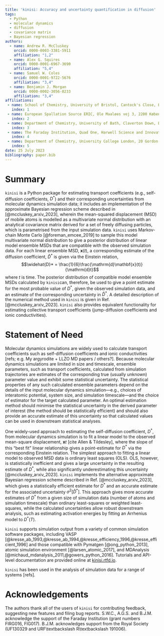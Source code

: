 ```yaml
---
title: 'kinisi: Accuracy and uncertainty quantification in diffusion'
tags:
  - Python
  - molecular dynamics
  - diffusion
  - covariance matrix
  - Bayesian regression
authors:
  - name: Andrew R. McCluskey
    orcid: 0000-0003-3381-5911
    affiliation: "1,2"
  - name: Alex G. Squires
    orcid: 0000-0001-6967-3690
    affiliation: "5,4"
  - name: Samuel W. Coles
    orcid: 0000-0001-9722-5676
    affiliation: "3,4"
  - name: Benjamin J. Morgan
    orcid: 0000-0002-3056-8233
    affiliation: "3,4"
affiliations:
 - name: School of Chemistry, University of Bristol, Cantock's Close, Bristol, BS8 1TS, UK
   index: 1
 - name: European Spallation Source ERIC, Ole Maaløes vej 3, 2200 København N, DK
   index: 2
 - name: Department of Chemistry, University of Bath, Claverton Down, Bath, BA2 7AY, UK
   index: 3
 - name: The Faraday Institution, Quad One, Harwell Science and Innovation Campus, Didcot, OX11 0RA, UK
   index: 4
 - name: Department of Chemistry, University College London, 20 Gordon Street, London WC1H 0AJ, UK
   index: 5
date: 25 July 2023
bibliography: paper.bib
---
```


# Summary
`kinisi` is a Python package for estimating transport coefficients (e.g., self-diffusion coefficients, $D^*$) and their corresponding uncertainties from molecular dynamics simulation data; it includes an implementation of the approximate Bayesian regression scheme described in [@mccluskey_arxiv_2023], wherein the mean-squared displacement (MSD) of mobile atoms is modelled as a multivariate normal distribution with an analytical covariance matrix derived for a set of freely diffusing particles, which is parametrised from the input simulation data.
`kinisi` uses Markov-chain Monte Carlo [@foreman_emcee_2019] to sample this model multivariate normal distribution to give a posterior distribution of linear model ensemble MSDs that are compatible with the observed simulation data.
For each linear ensemble MSD, $\mathbf{x}(t)$, a corresponding estimate of the diffusion coefficient, $\widehat{D}^*$ is given via the Einstein relation,
$$\widehat{D}* = \frac{1}{6}\frac{\mathrm{d}\mathbf{x}(t)}{\mathrm{d}t}$$
where $t$ is time.
The posterior distribution of compatible model ensemble MSDs calculated by `kinisi`can, therefore, be used to give a point estimate for the most probable value of $D^*$, given the observed simulation data, and an estimate of the corresponding uncertainty in $\widehat{D}^*$.
A detailed description of the numerical method used in `kinisi` is given in Ref. [@mccluskey_arxiv_2023].
`kinisi` also provides equivalent functionality for estimating collective transport coefficients (jump-diffusion coefficients and ionic conductivities).

# Statement of Need

Molecular dynamics simulations are widely used to calculate transport coefficients such as self-diffusion coefficients and ionic conductivities [refs; e.g. My argyrodite + LLZO MD papers / others?].
Because molecular dynamics simulations are limited in size and timescale, ensemble parameters, such as transport coefficients, calculated from simulation trajectories are estimates of the corresponding true (usually unknown) parameter value and exhibit some statistical uncertainty.
The statistical properties of any such calculated ensemble parameters depend on the details of the input molecular dynamics simulation—e.g., choices of interatomic potential, system size, and simulation timescale—and the choice of estimator for the target calculated parameter.
An optimal estimation method should minimise the statistical uncertainty in the derived parameter of interest (the method should be statistically efficient) and should also provide an accurate estimate of this uncertainty so that calculated values can be used in downstream statistical analyses.

One widely-used approach to estimating the self-diffusion coefficient, $D^*$, from molecular dynamics simulation is to fit a linear model to the observed mean-square displacement, $\mathbf{x}t$ [cite Allen & Tildesley], where the slope of this &ldquo;best fit&rdquo; linear relationship gives a point-estimate for $D^*$ via the corresponding Einstein relation.
The simplest approach to fitting a linear model to observed MSD data is ordinary least squares (OLS).
OLS, however, is statistically inefficient and gives a large uncertainty in the resulting estimate of $D^*$, while also significantly underestimating this uncertainty [@mccluskey_arxiv_2023].
`kinisi` implements the alternative approximate Bayesian regression scheme described in Ref. [@mccluskey_arxiv_2023], which gives a statistically efficient estimate for $D^*$ and an accurate estimate for the associated uncertainty $\sigma^2[\widehat{D}^*]$.
This approach gives more accurate estimates of $D^*$ from a given size of simulation data (number of atoms and simulation timescale) than ordinary least-squares or weighted least-squares, while the calculated uncertainties allow robust downstream analysis, such as estimating activation energies by fitting an Arrhenius model to $D^*(T)$.

`kinisi` supports simulation output from a variety of common simulation software packages, including VASP [@kresse_ab_1993,@kresse_ab_1994,@kresse_efficiency_1996,@kresse_efficient_1996] and those compatible with Pymatgen [@ong_python_2013], atomic simulation environment [@larsen_atomic_2017], and MDAnalysis [@michaud_mdanalysis_2011,@gowers_python_2016]. 
Tutorials and API-level documentation are provided online  at [kinisi.rtfd.io](kinisi.rtfd.io). 

`kinisi` has been used in the analysis of simulation data for a range of systems [refs].

# Acknowledgements

The authors thank all of the users of `kinisi` for contributing feedback, suggesting new features and filing bug reports. 
S.W.C., A.G.S. and B.J.M. acknowledge the support of the Faraday Institution (grant numbers FIRG016, FIG017).
B.J.M. acknowledges support from the Royal Society (UF130329 and URF\textbackslash R\textbackslash 191006). 

